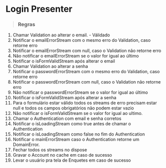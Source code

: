 # Login Presenter

> ### Regras

1. Chamar Validation ao alterar o email. - Válidado
2. Notificar o emailErrorStream com o mesmo erro do Validation, caso retorne erro
3. Notificar o emailErrorStream com null, caso o Validation não retorne erro
4. Não notificar o emailErrorStream se o valor for igual ao último
5. Notificar o isFormValidStream após alterar o email
6. Chamar Validation ao alterar a senha
7. Notificar o passwordErrorStream com o mesmo erro do Validation, caso retorne erro
8. Notificar o passwordErrorStream com null, caso o Validation não retorne erro
9. Não notificar o passwordErrorStream se o valor for igual ao último
10. Notificar o isFormValidStream após alterar a senha
11. Para o formulário estar válido todos os streams de erro precisam estar null e todos os campos obrigatórios não podem estar vazio
12. Não notificar o isFormValidStream se o valor for igual ao ultimo.
13. Chamar o Authentication com email e senha corretos
14. Notificar o isLoadingStream como true antes de chamar o Authentication
15. Notificar o isLoadingStream como false no fim do Authentication
16. Notificar o mainErrorStream caso o Authentication retorne um DomainError.
17. Fechar todos os streams no dispose
18. Gravar o Account no cache em caso de sucesso
19. Levar o usuário pra tela de Enquetes em caso de sucesso
